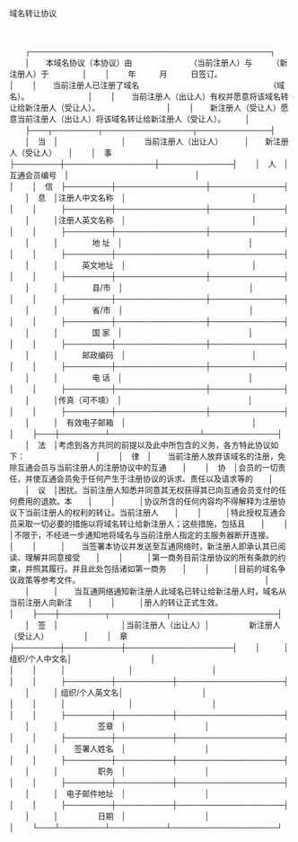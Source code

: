 



域名转让协议



 

　　


　　┌───────────────────────────────────────────┐
　　│　　本域名协议（本协议）由　　　　　　　 （当前注册人）与　　　（新注册人）于　　　　 │
　　│　　 年　　　月　　　日签订。　　　　　　　　　　　　　　　　　　　　　　　　　　　　 │
　　│　　当前注册人已注册了域名　　　　　　　　　　　　　　　　　（域名）。　　　　　　　　│
　　│　　当前注册人（出让人）有权并愿意将该域名转让给新注册人（受让人）。　　　　　　　　　│
　　│　　新注册人（受让人）愿意当前注册人（出让人）将该域名转让给新注册人（受让人）。　　　│
　　├───┬────────┬────────────────┬─────────────┤
　　│　当　│　　　　　　　　│　　 当前注册人（出让人）　　　 │　　新注册人（受让人）　　│
　　│　事　├────────┼────────────────┼─────────────┤
　　│　人　│　互通会员编号　│　　　　　　　　　　　　　　　　│　　　　　　　　　　　　　│
　　│　信　├────────┼────────────────┼─────────────┤
　　│　息　│注册人中文名称　│　　　　　　　　　　　　　　　　│　　　　　　　　　　　　　│
　　│　　　├────────┼────────────────┼─────────────┤
　　│　　　│注册人英文名称　│　　　　　　　　　　　　　　　　│　　　　　　　　　　　　　│
　　│　　　├────────┼────────────────┼─────────────┤
　　│　　　│　　　　 地 址　│　　　　　　　　　　　　　　　　│　　　　　　　　　　　　　│
　　│　　　├────────┼────────────────┼─────────────┤
　　│　　　│　　　英文地址　│　　　　　　　　　　　　　　　　│　　　　　　　　　　　　　│
　　│　　　├────────┼────────────────┼─────────────┤
　　│　　　│　　　　 县/市　│　　　　　　　　　　　　　　　　│　　　　　　　　　　　　　│
　　│　　　├────────┼────────────────┼─────────────┤
　　│　　　│　　　　 省/市　│　　　　　　　　　　　　　　　　│　　　　　　　　　　　　　│
　　│　　　├────────┼────────────────┼─────────────┤
　　│　　　│　　　　 国 家　│　　　　　　　　　　　　　　　　│　　　　　　　　　　　　　│
　　│　　　├────────┼────────────────┼─────────────┤
　　│　　　│　　　邮政编码　│　　　　　　　　　　　　　　　　│　　　　　　　　　　　　　│
　　│　　　├────────┼────────────────┼─────────────┤
　　│　　　│　　　　 电 话　│　　　　　　　　　　　　　　　　│　　　　　　　　　　　　　│
　　│　　　├────────┼────────────────┼─────────────┤
　　│　　　│传真（可不填）　│　　　　　　　　　　　　　　　　│　　　　　　　　　　　　　│
　　│　　　├────────┼────────────────┼─────────────┤
　　│　　　│　有效电子邮箱　│　　　　　　　　　　　　　　　　│　　　　　　　　　　　　　│
　　├───┼────────┴────────────────┴─────────────┤
　　│　法　│考虑到各方共同的前提以及此中所包含的义务，各方特此协议如下：　　　　　　　　　│
　　│　律　│　　当前注册人放弃该域名的注册，免除互通会员与当前注册人的注册协议中的互通　　│
　　│　协　│会员的一切责任，并使互通会员免于任何产生于注册协议的诉求、责任以及请求等的　　│
　　│　议　│困扰。当前注册人知悉并同意其无权获得其已向互通会员支付的任何费用的退款。本　　│
　　│　　　│协议所含的任何内容均不得解释为注册协议下当前注册人的权利的转让。当前注册人　　│
　　│　　　│特此授权互通会员采取一切必要的措施以将域名转让给新注册人；这些措施，包括且　　│
　　│　　　│不限于，不经进一步通知地将域名与当前注册人指定的主服务器断开连接。　　　　　　│
　　│　　　│　　当签署本协议并发送至互通网络时，新注册人即承认其已阅读、理解并同意接受　　│
　　│　　　│第一商务目前注册协议的所有条款的约束，并照其履行。并且此处包括诸如第一商务　　│
　　│　　　│目前的域名争议政策等参考文件。　　　　　　　　　　　　　　　　　　　　　　　　│
　　│　　　│　　当互通网络通知新注册人此域名已转让给新注册人时，域名从当前注册人向新注　　│
　　│　　　│册人的转让正式生效。　　　　　　　　　　　　　　　　　　　　　　　　　　　　　│
　　├───┼────────┬──────────┬───────────────────┤
　　│　签　│　　　　　　　　│当前注册人（出让人）│　　　　　新注册人（受让人）　　　　　│
　　│　章　├────────┼──────────┼───────────────────┤
　　│　　　│ 组织/个人中文名│　　　　　　　　　　│　　　　　　　　　　　　　　　　　　　│
　　│　　　│　　　　　　　　│　　　　　　　　　　│　　　　　　　　　　　　　　　　　　　│
　　│　　　├────────┼──────────┼───────────────────┤
　　│　　　│ 组织/个人英文名│　　　　　　　　　　│　　　　　　　　　　　　　　　　　　　│
　　│　　　│　　　　　　　　│　　　　　　　　　　│　　　　　　　　　　　　　　　　　　　│
　　│　　　├────────┼──────────┼───────────────────┤
　　│　　　│　　　　　签章　│　　　　　　　　　　│　　　　　　　　　　　　　　　　　　　│
　　│　　　├────────┼──────────┼───────────────────┤
　　│　　　│　　签署人姓名　│　　　　　　　　　　│　　　　　　　　　　　　　　　　　　　│
　　│　　　├────────┼──────────┼───────────────────┤
　　│　　　│　　　　　职务　│　　　　　　　　　　│　　　　　　　　　　　　　　　　　　　│
　　│　　　├────────┼──────────┼───────────────────┤
　　│　　　│　电子邮件地址　│　　　　　　　　　　│　　　　　　　　　　　　　　　　　　　│
　　│　　　├────────┼──────────┼───────────────────┤
　　│　　　│　　　　　日期　│　　　　　　　　　　│　　　　　　　　　　　　　　　　　　　│
　　└───┴────────┴──────────┴───────────────────┘
　　
